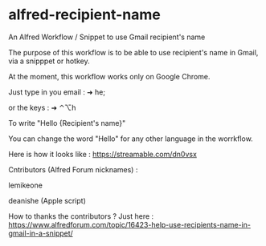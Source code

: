 # alfred-recipient-name
An Alfred Workflow / Snippet to use Gmail recipient's name

The purpose of this workflow is to be able to use recipient's name in Gmail, via a snipppet or hotkey. 

At the moment, this workflow works only on Google Chrome. 

Just type in you email : 
➜ he;

or the keys : 
➜ ⌃⌥h

To write "Hello {Recipient's name}"

You can change the word "Hello" for any other language in the worrkflow. 

Here is how it looks like : https://streamable.com/dn0vsx

Cntributors (Alfred Forum nicknames) : 

lemikeone

deanishe (Apple script)

How to thanks the contributors ? Just here : https://www.alfredforum.com/topic/16423-help-use-recipients-name-in-gmail-in-a-snippet/

